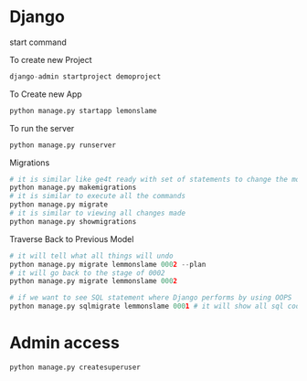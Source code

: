 # Django


start command

To create new Project
```py
django-admin startproject demoproject
```

To Create new App
```py
python manage.py startapp lemonslame
```

To run the server
```py
python manage.py runserver
```

Migrations
```py
# it is similar like ge4t ready with set of statements to change the models
python manage.py makemigrations
# it is similar to execute all the commands 
python manage.py migrate
# it is similar to viewing all changes made
python manage.py showmigrations


```



Traverse Back to Previous Model
```py
# it will tell what all things will undo 
python manage.py migrate lemmonslame 0002 --plan
# it will go back to the stage of 0002
python manage.py migrate lemmonslame 0002

# if we want to see SQL statement where Django performs by using OOPS
python manage.py sqlmigrate lemmonslame 0001 # it will show all sql code for 0001 file
```

# Admin access

```py
python manage.py createsuperuser
```




